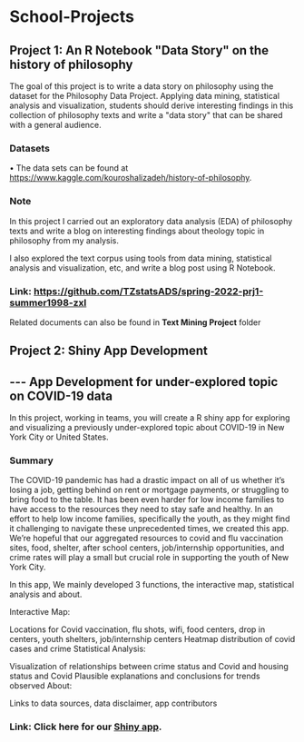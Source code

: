 # School-Projects
## Project 1: An R Notebook "Data Story" on the history of philosophy
The goal of this project is to write a data story on philosophy using the dataset for the Philosophy Data Project. Applying data mining, statistical analysis and visualization, students should derive interesting findings in this collection of philosophy texts and write a "data story" that can be shared with a general audience.

### Datasets
• The data sets can be found at https://www.kaggle.com/kouroshalizadeh/history-of-philosophy.

### Note
In this project I carried out an exploratory data analysis (EDA) of philosophy texts and write a blog on interesting findings about theology topic in philosophy from my analysis.

I also explored the text corpus using tools from data mining, statistical analysis and visualization, etc, and write a blog post using R Notebook.

### Link: https://github.com/TZstatsADS/spring-2022-prj1-summer1998-zxl
Related documents can also be found in **Text Mining Project** folder


## Project 2: Shiny App Development
## --- App Development for under-explored topic on COVID-19 data
In this project, working in teams, you will create a R shiny app for exploring and visualizing a previously under-explored topic about COVID-19 in New York City or United States.

### Summary
The COVID-19 pandemic has had a drastic impact on all of us whether it’s losing a job, getting behind on rent or mortgage payments, or struggling to bring food to the table. It has been even harder for low income families to have access to the resources they need to stay safe and healthy. In an effort to help low income families, specifically the youth, as they might find it challenging to navigate these unprecedented times, we created this app. We’re hopeful that our aggregated resources to covid and flu vaccination sites, food, shelter, after school centers, job/internship opportunities, and crime rates will play a small but crucial role in supporting the youth of New York City.

In this app, We mainly developed 3 functions, the interactive map, statistical analysis and about.

Interactive Map:

Locations for Covid vaccination, flu shots, wifi, food centers, drop in centers, youth shelters, job/internship centers
Heatmap distribution of covid cases and crime
Statistical Analysis:

Visualization of relationships between crime status and Covid and housing status and Covid
Plausible explanations and conclusions for trends observed
About:

Links to data sources, data disclaimer, app contributors

### Link: Click here for our [Shiny app](https://ads-project2.shinyapps.io/project2/).
